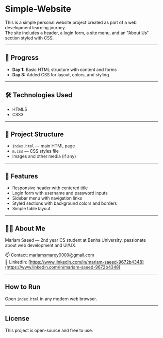 # Simple-Website

This is a simple personal website project created as part of a web development learning journey.  
The site includes a header, a login form, a site menu, and an "About Us" section styled with CSS.

---

## 📅 Progress
- **Day 1:** Basic HTML structure with content and forms  
- **Day 3:** Added CSS for layout, colors, and styling  

---

## 🛠️ Technologies Used
- HTML5  
- CSS3  

---

## 📝 Project Structure
- `index.html` — main HTML page  
- `m.css` — CSS styles file  
- Images and other media (if any)  

---

## 🎯 Features
- Responsive header with centered title  
- Login form with username and password inputs  
- Sidebar menu with navigation links  
- Styled sections with background colors and borders  
- Simple table layout  

---

## 👩‍💻 About Me
Mariam Saeed — 2nd year CS student at Benha University, passionate about web development and UI/UX.

📫 Contact: [mariamsmarey0000@gmail.com](mailto:mariamsmarey0000@gmail.com)  
🔗 LinkedIn: [https://www.linkedin.com/in/mariam-saeed-9672b4348](https://www.linkedin.com/in/mariam-saeed-9672b4348)

---

## How to Run
Open `index.html` in any modern web browser.

---

## License
This project is open-source and free to use.
